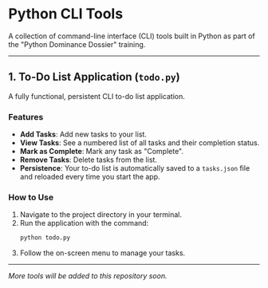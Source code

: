 # Python CLI Tools

A collection of command-line interface (CLI) tools built in Python as part of the "Python Dominance Dossier" training.

---

## 1. To-Do List Application (`todo.py`)

A fully functional, persistent CLI to-do list application.

### Features

* **Add Tasks**: Add new tasks to your list.
* **View Tasks**: See a numbered list of all tasks and their completion status.
* **Mark as Complete**: Mark any task as "Complete".
* **Remove Tasks**: Delete tasks from the list.
* **Persistence**: Your to-do list is automatically saved to a `tasks.json` file and reloaded every time you start the app.

### How to Use

1.  Navigate to the project directory in your terminal.
2.  Run the application with the command:
    ```bash
    python todo.py
    ```
3.  Follow the on-screen menu to manage your tasks.

---

*More tools will be added to this repository soon.*
